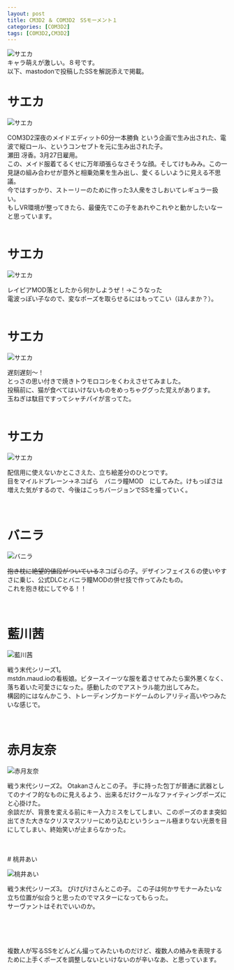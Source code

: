 ```yaml
---
layout: post
title: CM3D2 ＆ COM3D2　SSモーメント１
categories: [COM3D2]
tags: [COM3D2,CM3D2]
---
```


![サエカ](http://routehachi.github.io/Pictures/com3d20.png)  
キャラ萌えが激しい。８号です。  
以下、mastodonで投稿したSSを解説添えで掲載。

# サエカ

![サエカ](http://routehachi.github.io/Pictures/com3d21.png)  　

COM3D2深夜のメイドエディット60分一本勝負 という企画で生み出された、電波で縦ロール、というコンセプトを元に生み出された子。  
瀬田 冴香。3月27日雇用。  
この、メイド服着てるくせに万年頑張らなさそうな顔。そしてけもみみ。この一見謎の組み合わせが意外と相乗効果を生み出し、愛くるしいように見える不思議。  
今ではすっかり、ストーリーのために作った3人衆をさしおいてレギュラー扱い。  
もしVR環境が整ってきたら、最優先でこの子をあれやこれやと動かしたいなーと思っています。
<br />
<br />
# サエカ

![サエカ](http://routehachi.github.io/Pictures/com3d22.png)  　

レイピアMOD落としたから何かしようぜ！→こうなった  
電波っぽい子なので、変なポーズを取らせるにはもってこい（ほんまか？）。
<br />
<br />
# サエカ

![サエカ](http://routehachi.github.io/Pictures/com3d23.png)  　

遅刻遅刻～！  
とっさの思い付きで焼きトウモロコシをくわえさせてみました。  
投稿前に、猫が食べてはいけないものをめっちゃググった覚えがあります。  
玉ねぎは駄目ですってシャチパイが言ってた。
<br />
<br />
# サエカ

![サエカ](http://routehachi.github.io/Pictures/com3d24.png)  　

配信用に使えないかとこさえた、立ち絵差分のひとつです。  
目をマイルドプレーン→ネコぱら　バニラ瞳MOD　にしてみた。けもっぽさは増えた気がするので、今後はこっちバージョンでSSを撮っていく。  
<br />
<br />
# バニラ

![バニラ](http://routehachi.github.io/Pictures/com3d25.png)  　

~~抱き枕に絶望的値段がついている~~ネコぱらの子。デザインフェイス６の使いやすさに乗じ、公式DLCとバニラ瞳MODの併せ技で作ってみたもの。  
これを抱き枕にしてやる！！  
<br />
<br />
# 藍川茜

![藍川茜](http://routehachi.github.io/Pictures/com3d26.png)  　

戦う末代シリーズ1。  
mstdn.maud.ioの看板娘。ビタースイーツな服を着させてみたら案外悪くなく、落ち着いた可愛さになった。感動したのでアストラル能力出してみた。    
構図的にはなんかこう、トレーディングカードゲームのレアリティ高いやつみたいな感じで。  
<br />
<br />
# 赤月友奈

![赤月友奈](http://routehachi.github.io/Pictures/com3d27.png)  　

戦う末代シリーズ2。  Otakanさんとこの子。
手に持った包丁が普通に武器としてのナイフ的なものに見えるよう、出来るだけクールなファイティングポーズにと心掛けた。  
余談だが、背景を変える前にキー入力ミスをしてしまい、このポーズのまま突如出てきた大きなクリスマスツリーにめり込むというシュール極まりない光景を目にしてしまい、終始笑いが止まらなかった。

<br />
<br />
# 桃井あい

![桃井あい](http://routehachi.github.io/Pictures/com3d28.png)  　

戦う末代シリーズ3。  ぴけぴけさんとこの子。
この子は何かサモナーみたいな立ち位置が似合うと思ったのでマスターになってもらった。  
サーヴァントはそれでいいのか。  

<br />
<br />
<br />
<br />
複数人が写るSSをどんどん撮ってみたいものだけど、複数人の絡みを表現するために上手くポーズを調整しないといけないのが辛いなあ、と思っています。